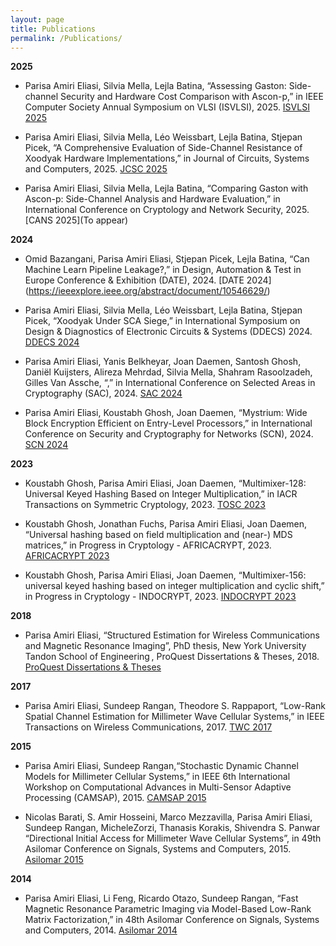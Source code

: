 ```yaml
---
layout: page
title: Publications
permalink: /Publications/
---
```


**2025**
- Parisa Amiri Eliasi, Silvia Mella, Lejla Batina, “Assessing Gaston: Side-channel Security and Hardware Cost Comparison with Ascon-p,” in IEEE Computer Society Annual Symposium on VLSI (ISVLSI), 2025. [ISVLSI 2025](https://ieeexplore.ieee.org/abstract/document/11130245)

- Parisa Amiri Eliasi, Silvia Mella, Léo Weissbart, Lejla Batina, Stjepan Picek, “A Comprehensive Evaluation of Side-Channel Resistance of Xoodyak Hardware Implementations,” in Journal of Circuits, Systems and Computers, 2025. [JCSC 2025](https://www.worldscientific.com/doi/abs/10.1142/S0218126625430042)

- Parisa Amiri Eliasi, Silvia Mella, Lejla Batina, “Comparing Gaston with Ascon-p: Side-Channel Analysis and Hardware Evaluation,” in International Conference on Cryptology and Network Security, 2025. [CANS 2025](To appear)

**2024**
- Omid Bazangani, Parisa Amiri Eliasi, Stjepan Picek, Lejla Batina, “Can Machine Learn Pipeline Leakage?,” in Design, Automation & Test in Europe Conference & Exhibition (DATE), 2024. [DATE 2024] (https://ieeexplore.ieee.org/abstract/document/10546629/)

- Parisa Amiri Eliasi, Silvia Mella, Léo Weissbart, Lejla Batina, Stjepan Picek, “Xoodyak Under SCA Siege,” in International Symposium on Design & Diagnostics of Electronic Circuits & Systems (DDECS) 2024. [DDECS 2024](https://ieeexplore.ieee.org/abstract/document/10508930/)

- Parisa Amiri Eliasi, Yanis Belkheyar, Joan Daemen, Santosh Ghosh, Daniël Kuijsters, Alireza Mehrdad, Silvia Mella, Shahram Rasoolzadeh, Gilles Van Assche, “,” in International Conference on Selected Areas in Cryptography (SAC), 2024. [SAC 2024](https://link.springer.com/chapter/10.1007/978-3-031-82841-6_10)

- Parisa Amiri Eliasi, Koustabh Ghosh, Joan Daemen, “Mystrium: Wide Block Encryption Efficient on Entry-Level Processors,” in International Conference on Security and Cryptography for Networks (SCN), 2024. [SCN 2024](https://link.springer.com/chapter/10.1007/978-3-031-71073-5_4)


**2023**
- Koustabh Ghosh, Parisa Amiri Eliasi, Joan Daemen, “Multimixer-128: Universal Keyed Hashing Based on Integer Multiplication,” in IACR Transactions on Symmetric Cryptology, 2023. [TOSC 2023](https://tosc.iacr.org/index.php/ToSC/article/view/11183)

- Koustabh Ghosh, Jonathan Fuchs,  Parisa Amiri Eliasi, Joan Daemen, “Universal hashing based on field multiplication and (near-) MDS matrices,” in Progress in Cryptology - AFRICACRYPT, 2023. [AFRICACRYPT 2023](https://link.springer.com/chapter/10.1007/978-3-031-37679-5_6)

- Koustabh Ghosh, Parisa Amiri Eliasi, Joan Daemen, “Multimixer-156: universal keyed hashing based on integer multiplication and cyclic shift,” in Progress in Cryptology - INDOCRYPT, 2023. [INDOCRYPT 2023](https://link.springer.com/chapter/10.1007/978-3-031-56232-7_1)

**2018**
- Parisa Amiri Eliasi, “Structured Estimation for Wireless Communications and Magnetic Resonance Imaging”, PhD thesis, New York University Tandon School of Engineering , ProQuest Dissertations & Theses, 2018.  [ProQuest Dissertations & Theses](https://www.proquest.com/openview/f5c7155ca1b613eebc648df016ea9356/1?pq-origsite=gscholar&cbl=18750)

**2017**
- Parisa Amiri Eliasi, Sundeep Rangan, Theodore S. Rappaport, “Low-Rank Spatial Channel Estimation
for Millimeter Wave Cellular Systems,” in IEEE Transactions on Wireless Communications, 2017. [TWC 2017](https://ieeexplore.ieee.org/stamp/stamp.jsp?arnumber=7891613)

**2015**
- Parisa Amiri Eliasi, Sundeep Rangan,“Stochastic Dynamic Channel Models for Millimeter Cellular Systems,” in IEEE 6th International Workshop on Computational Advances in Multi-Sensor Adaptive Processing (CAMSAP), 2015. [CAMSAP 2015](https://ieeexplore.ieee.org/stamp/stamp.jsp?arnumber=7383773)

- Nicolas Barati, S. Amir Hosseini, Marco Mezzavilla, Parisa Amiri Eliasi, Sundeep Rangan, MicheleZorzi, Thanasis Korakis, Shivendra S. Panwar “Directional Initial Access for Millimeter Wave Cellular Systems”, in 49th Asilomar Conference on Signals, Systems and Computers, 2015. [Asilomar 2015](https://ieeexplore.ieee.org/stamp/stamp.jsp?arnumber=7421136)

**2014**
- Parisa Amiri Eliasi, Li Feng, Ricardo Otazo, Sundeep Rangan, “Fast Magnetic Resonance Parametric
Imaging via Model-Based Low-Rank Matrix Factorization,” in 48th Asilomar Conference on Signals,
Systems and Computers, 2014. [Asilomar 2014](https://ieeexplore.ieee.org/stamp/stamp.jsp?arnumber=7094477)
